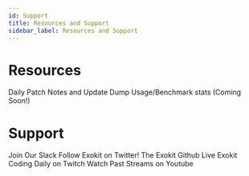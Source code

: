 ```yaml
---
id: Support
title: Resources and Support
sidebar_label: Resources and Support
---
```


# Resources
Daily Patch Notes and Update Dump
Usage/Benchmark stats (Coming Soon!)

# Support
Join Our Slack
Follow Exokit on Twitter!
The Exokit Github
Live Exokit Coding Daily on Twitch
Watch Past Streams on Youtube
